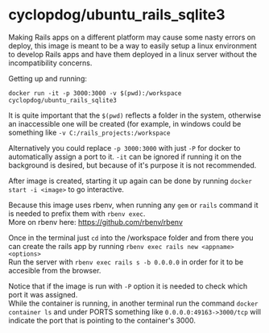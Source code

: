 # cyclopdog/ubuntu_rails_sqlite3

Making Rails apps on a different platform may cause some nasty errors on deploy, this image is meant to be a way to easily setup a linux environment to develop Rails apps and have them deployed in a linux server without the incompatibility concerns.

Getting up and running:

`docker run -it -p 3000:3000 -v $(pwd):/workspace cyclopdog/ubuntu_rails_sqlite3`

It is quite important that the `$(pwd)` reflects a folder in the system, otherwise an inaccessible one will be created (for example, in windows could be something like `-v C:/rails_projects:/workspace`

Alternatively you could replace `-p 3000:3000` with just `-P` for docker to automatically assign a port to it.
`-it` can be ignored if running it on the background is desired, but because of it's purpose it is not recommended.

After image is created, starting it up again can be done by running `docker start -i <image>` to go interactive.

Because this image uses rbenv, when running any `gem` or `rails` command it is needed to prefix them with `rbenv exec`.\
More on rbenv here: <https://github.com/rbenv/rbenv>

Once in the terminal just `cd` into the /workspace folder and from there you can create the rails app by running `rbenv exec rails new <appname> <options>`\
Run the server with `rbenv exec rails s -b 0.0.0.0` in order for it to be accesible from the browser.

Notice that if the image is run with `-P` option it is needed to check which port it was assigned.\
While the container is running, in another terminal run the command `docker container ls` and  under PORTS something like `0.0.0.0:49163->3000/tcp` will indicate the port that is pointing to the container's 3000.